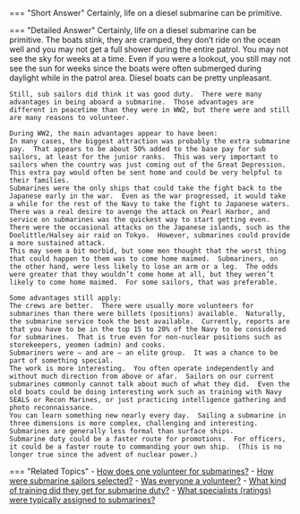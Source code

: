 
=== "Short Answer"
    Certainly, life on a diesel submarine can be primitive.

=== "Detailed Answer"
    Certainly, life on a diesel submarine can be primitive.  The boats stink, they are cramped, they don’t ride on the ocean well and you may not get a full shower during the entire patrol.  You may not see the sky for weeks at a time.  Even if you were a lookout, you still may not see the sun for weeks since the boats were often submerged during daylight while in the patrol area.  Diesel boats can be pretty unpleasant.

    Still, sub sailors did think it was good duty.  There were many advantages in being aboard a submarine.  Those advantages are different in peacetime than they were in WW2, but there were and still are many reasons to volunteer.

    During WW2, the main advantages appear to have been:
    In many cases, the biggest attraction was probably the extra submarine pay.  That appears to be about 50% added to the base pay for sub sailors, at least for the junior ranks.  This was very important to sailors when the country was just coming out of the Great Depression.  This extra pay would often be sent home and could be very helpful to their families.
    Submarines were the only ships that could take the fight back to the Japanese early in the war.  Even as the war progressed, it would take a while for the rest of the Navy to take the fight to Japanese waters.  There was a real desire to avenge the attack on Pearl Harbor, and service on submarines was the quickest way to start getting even.  There were the occasional attacks on the Japanese islands, such as the Doolittle/Halsey air raid on Tokyo.  However, submarines could provide a more sustained attack.
    This may seem a bit morbid, but some men thought that the worst thing that could happen to them was to come home maimed.  Submariners, on the other hand, were less likely to lose an arm or a leg.  The odds were greater that they wouldn’t come home at all, but they weren’t likely to come home maimed.  For some sailors, that was preferable.

    Some advantages still apply:
    The crews are better.  There were usually more volunteers for submarines than there were billets (positions) available.  Naturally, the submarine service took the best available.  Currently, reports are that you have to be in the top 15 to 20% of the Navy to be considered for submarines.  That is true even for non-nuclear positions such as storekeepers, yeomen (admin) and cooks.
    Submariners were – and are – an elite group.  It was a chance to be part of something special.
    The work is more interesting.  You often operate independently and without much direction from above or afar.  Sailors on our current submarines commonly cannot talk about much of what they did.  Even the old boats could be doing interesting work such as training with Navy SEALS or Recon Marines, or just practicing intelligence gathering and photo reconnaissance.
    You can learn something new nearly every day.  Sailing a submarine in three dimensions is more complex, challenging and interesting.
    Submarines are generally less formal than surface ships.
    Submarine duty could be a faster route for promotions.  For officers, it could be a faster route to commanding your own ship.  (This is no longer true since the advent of nuclear power.)

=== "Related Topics"
    - [How does one volunteer for submarines?](../FAQs/how-does-one-volunteer-for-submarines.md)
    - [How were submarine sailors selected?](../FAQs/how-were-submarine-sailors-selected.md)
    - [Was everyone a volunteer?](../FAQs/was-everyone-a-volunteer.md)
    - [What kind of training did they get for submarine duty?](../FAQs/what-kind-of-training-did-they-get-for-submarine-duty.md)
    - [What specialists (ratings) were typically assigned to submarines?](../FAQs/what-specialists-ratings-were-typically-assigned-to-submarines.md)
